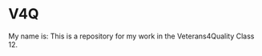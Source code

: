 # V4Q
My name is: <Cristopher Rivera>
This is a repository for my work in the Veterans4Quality Class 12.